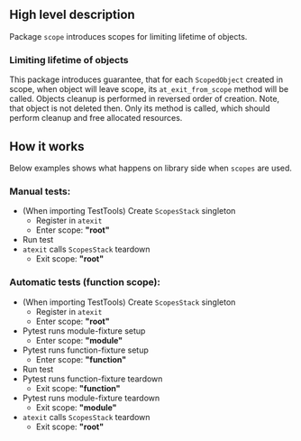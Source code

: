 ## High level description

Package `scope` introduces scopes for limiting lifetime of objects.

### Limiting lifetime of objects

This package introduces guarantee, that for each `ScopedObject` created in scope, when object will leave scope, its `at_exit_from_scope` method will be called. Objects cleanup is performed in reversed order of creation. Note, that object is not deleted then. Only its method is called, which should perform cleanup and free allocated resources.

## How it works

Below examples shows what happens on library side when `scopes` are used.

### Manual tests:

* (When importing TestTools) Create `ScopesStack` singleton
  * Register in `atexit`
  * Enter scope: **"root"**
* Run test
* `atexit` calls `ScopesStack` teardown
  * Exit scope: **"root"**

### Automatic tests (function scope):

* (When importing TestTools) Create `ScopesStack` singleton
  * Register in `atexit`
  * Enter scope: **"root"**
* Pytest runs module-fixture setup
  * Enter scope: **"module"**
* Pytest runs function-fixture setup
  * Enter scope: **"function"**
* Run test
* Pytest runs function-fixture teardown
  * Exit scope: **"function"**
* Pytest runs module-fixture teardown
  * Exit scope: **"module"**
* `atexit` calls `ScopesStack` teardown
  * Exit scope: **"root"**
